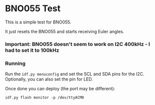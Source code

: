 # BNO055 Test

This is a simple test for BNO055.

It just resets the BNO055 and starts receiving Euler angles.

### Important: BNO055 doesn't seem to work on I2C 400kHz - I had to set it to 100kHz

### Running
Run the `idf.py menuconfig` and set the SCL and SDA pins for the I2C. 
Optionally, you can also set the pin for LED.

Once done you can deploy (the port may be different):

    idf.py flash monitor -p /dev/ttyACM0